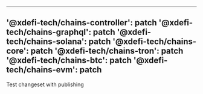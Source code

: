 ---
  '@xdefi-tech/chains-controller': patch
  '@xdefi-tech/chains-graphql': patch
  '@xdefi-tech/chains-solana': patch
  '@xdefi-tech/chains-core': patch
  '@xdefi-tech/chains-tron': patch
  '@xdefi-tech/chains-btc': patch
  '@xdefi-tech/chains-evm': patch
  ---

  Test changeset with publishing